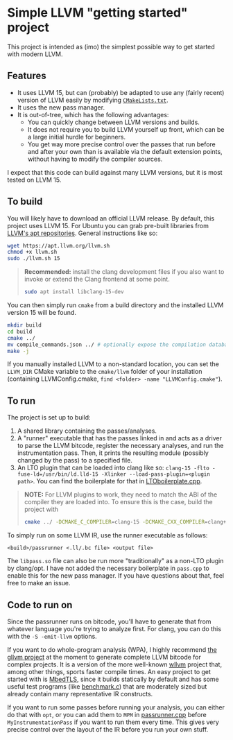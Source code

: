 # Simple LLVM "getting started" project

This project is intended as (imo) the simplest possible way to get started with modern LLVM. 

## Features
* It uses LLVM 15, but can (probably) be adapted to use any (fairly recent) version of LLVM easily by modifying [`CMakeLists.txt`](CMakeLists.txt). 
* It uses the new pass manager.
* It is out-of-tree, which has the following advantages:
    * You can quickly change between LLVM versions and builds.
    * It does not require you to build LLVM yourself up front, which can be a large initial hurdle for beginners.
    * You get way more precise control over the passes that run before and after your own than is available via the default extension points, without having to modify the compiler sources.

I expect that this code can build against many LLVM versions, but it is most tested on LLVM 15.

## To build
You will likely have to download an official LLVM release. By default, this project uses LLVM 15. For Ubuntu you can grab pre-built libraries from [LLVM's apt repositories](https://apt.llvm.org/). General instructions like so:
```bash
wget https://apt.llvm.org/llvm.sh
chmod +x llvm.sh
sudo ./llvm.sh 15
```

> **Recommended:** install the clang development files if you also want to invoke or extend the Clang frontend at some point.
> ```bash
> sudo apt install libclang-15-dev
> ```

You can then simply run `cmake` from a build directory and the installed LLVM version 15 will be found. 
```bash
mkdir build
cd build
cmake ../
mv compile_commands.json ../ # optionally expose the compilation database to help an IDE/language server
make -j
```
If you manually installed LLVM to a non-standard location, you can set the `LLVM_DIR` CMake variable to the `cmake/llvm` folder of your installation (containing LLVMConfig.cmake, `find <folder> -name "LLVMConfig.cmake"`).  

## To run
The project is set up to build:
1. A shared library containing the passes/analyses.
2. A "runner" executable that has the passes linked in and acts as a driver to parse the LLVM bitcode, register the necessary analyses, and run the instrumentation pass. Then, it prints the resulting module (possibly changed by the pass) to a specified file.
3. An LTO plugin that can be loaded into clang like so: `clang-15 -flto -fuse-ld=/usr/bin/ld.lld-15 -Xlinker --load-pass-plugin=<plugin path>`. You can find the boilerplate for that in [LTOboilerplate.cpp](/LTOboilerplate.cpp). 

> **NOTE:** For LLVM plugins to work, they need to match the ABI of the compiler they are loaded into. To ensure this is the case, build the project with 
> ```bash
> cmake ../ -DCMAKE_C_COMPILER=clang-15 -DCMAKE_CXX_COMPILER=clang++-15 
> ```

To simply run on some LLVM IR, use the runner executable as follows:
```
<build>/passrunner <.ll/.bc file> <output file>
```

The `libpass.so` file can also be run more "traditionally" as a non-LTO plugin by clang/opt. I have not added the necessary boilerplate in `pass.cpp` to enable this for the new pass manager. If you have questions about that, feel free to make an issue.

## Code to run on
Since the passrunner runs on bitcode, you'll have to generate that from whatever language you're trying to analyze first. For clang, you can do this with the `-S -emit-llvm` options.

If you want to do whole-program analysis (WPA), I highly recommend [the gllvm project](https://github.com/SRI-CSL/gllvm) at the moment to generate complete LLVM bitcode for complex projects. It is a version of the more well-known [wllvm](https://github.com/travitch/whole-program-llvm) project that, among other things, sports faster compile times. An easy project to get started with is [MbedTLS](https://github.com/Mbed-TLS/mbedtls), since it builds statically by default and has some useful test programs (like [benchmark.c](https://github.com/Mbed-TLS/mbedtls/blob/development/programs/test/benchmark.c)) that are moderately sized but already contain many representative IR constructs.

If you want to run some passes before running your analysis, you can either do that with `opt`, or you can add them to `MPM` in [passrunner.cpp](passrunner.cpp) before `MyInstrumentationPass` if you want to run them every time. This gives very precise control over the layout of the IR before you run your own stuff.

